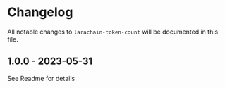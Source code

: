 # Changelog

All notable changes to `larachain-token-count` will be documented in this file.

## 1.0.0 - 2023-05-31

See Readme for details
